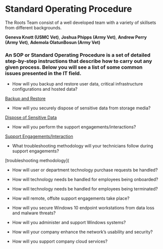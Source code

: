 # Standard Operating Procedure

The Roots Team consist of a well developed team with a variety of skillsets from different backgrounds. 

**Geneva Knott (USMC Vet)**, **Joshua Phipps (Army Vet)**, **Andrew Perry (Army Vet)**, **Ademola OlatunBosun (Army Vet)**

### An SOP or Standard Operating Procedure is a set of detailed step-by-step instructions that describe how to carry out any given process. Below you will see a list of some common issues presented in the IT field.

+ How will you backup and restore user data, critical infrastructure configurations and hosted data?

[Backup and Restore](https://github.com/THE-ROOTS/FOR-SOPS/blob/main/Backup%20and%20Recovery%20Procedures.pdf) 

+ How will you securely dispose of sensitive data from storage media?

[Dispose of Sensitive Data](https://github.com/THE-ROOTS/FOR-SOPS/blob/main/Secure%20Disposal%20of%20Sensitive%20Data.pdf)

+ How will you perform the support engagements/interactions?

[Support Engagements/Interaction](https://github.com/THE-ROOTS/FOR-SOPS/commit/ef0bbc7dc1094ad6fce7c2f6dbfb32736ed7a429)

+ What troubleshooting methodology will your technicians follow during support engagements?

[troubleshooting methodology](

+ How will user or department technology purchase requests be handled?

+ How will technology needs be handled for employees being onboarded?

+ How will technology needs be handled for employees being terminated?

+ How will remote, offsite support engagements take place?

+ How will you secure Windows 10 endpoint workstations from data loss and malware threats?

+ How will you administer and support Windows systems?

+ How will your company enhance the network’s usability and security?

+ How will you support company cloud services?
